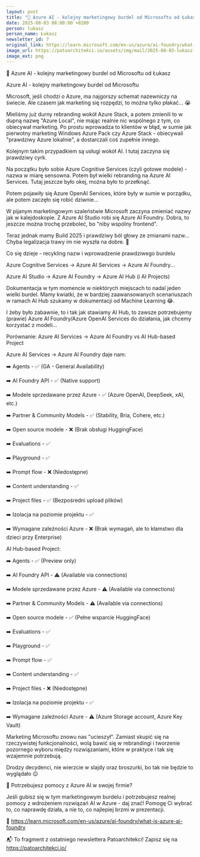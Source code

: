 ```yaml
---
layout: post
title: "🎯 Azure AI - kolejny marketingowy burdel od Microsoftu od Łukasz"
date: 2025-08-03 08:00:00 +0200
person: lukasz
person_name: Łukasz
newsletter_id: 7
original_link: https://learn.microsoft.com/en-us/azure/ai-foundry/what-is-azure-ai-foundry
image_url: https://patoarchitekci.io/assets/img/mail/2025-08-03-lukasz.png
image_ext: png
---
```


🎯 Azure AI - kolejny marketingowy burdel od Microsoftu od Łukasz

Azure AI - kolejny marketingowy burdel od Microsoftu

Microsoft, jeśli chodzi o Azure, ma najgorszy schemat nazewniczy na świecie. Ale czasem jak marketing się rozpędzi, to można tylko płakać... 😭

Mieliśmy już durny rebranding wokół Azure Stack, a potem zmienili to w dupną nazwę "Azure Local", nie mając realnie nic wspólnego z tym, co obiecywał marketing. Po prostu wprowadza to klientów w błąd, w sumie jak pierwotny marketing Windows Azure Pack czy Azure Stack - obiecywali "prawdziwy Azure lokalnie", a dostarczali coś zupełnie innego.

Kolejnym takim przypadkiem są usługi wokół AI. I tutaj zaczyna się prawdziwy cyrk.

Na początku było sobie Azure Cognitive Services (czyli gotowe modele) - nazwa w miarę sensowna. Potem był wielki rebranding na Azure AI Services. Tutaj jeszcze było okej, można było to przełknąć.

Potem pojawiły się Azure OpenAI Services, które były w sumie w porządku, ale potem zaczęło się robić dziwnie...

W pijanym marketingowym szaleństwie Microsoft zaczyna zmieniać nazwy jak w kalejdoskopie. Z Azure AI Studio robi się Azure AI Foundry. Dobra, to jeszcze można trochę przeboleć, bo "niby wspólny frontend".

Teraz jednak mamy Build 2025 i prawdziwy ból głowy ze zmianami nazw... Chyba legalizacja trawy im nie wyszła na dobre. 🌿

Co się dzieje - recykling nazw i wprowadzenie prawdziwego burdelu

Azure Cognitive Services → Azure AI Services → Azure AI Foundry...

Azure AI Studio → Azure AI Foundry → Azure AI Hub (i AI Projects)

Dokumentacja w tym momencie w niektórych miejscach to nadal jeden wielki burdel. Mamy kwiatki, że w bardziej zaawansowanych scenariuszach w ramach AI Hub szukamy w dokumentacji od Machine Learning 😂.

I żeby było zabawnie, to i tak jak stawiamy AI Hub, to zawsze potrzebujemy (prawie) Azure AI Foundry/Azure OpenAI Services do działania, jak chcemy korzystać z modeli...

Porównanie: Azure AI Services → Azure AI Foundry vs AI Hub-based Project

Azure AI Services → Azure AI Foundry daje nam:

➡️ Agents - ✅ (GA - General Availability)

➡️ AI Foundry API - ✅ (Native support)

➡️ Modele sprzedawane przez Azure - ✅ (Azure OpenAI, DeepSeek, xAI, etc.)

➡️ Partner & Community Models - ✅ (Stability, Bria, Cohere, etc.)

➡️ Open source modele - ❌ (Brak obsługi HuggingFace)

➡️ Evaluations - ✅

➡️ Playground - ✅

➡️ Prompt flow - ❌ (Niedostępne)

➡️ Content understanding - ✅

➡️ Project files - ✅ (Bezpośredni upload plików)

➡️ Izolacja na poziomie projektu - ✅

➡️ Wymagane zależności Azure - ❌ (Brak wymagań, ale to kłamstwo dla dzieci przy Enterprise)

AI Hub-based Project:

➡️ Agents - ✅ (Preview only)

➡️ AI Foundry API - ⚠️ (Available via connections)

➡️ Modele sprzedawane przez Azure - ⚠️ (Available via connections)

➡️ Partner & Community Models - ⚠️ (Available via connections)

➡️ Open source modele - ✅ (Pełne wsparcie HuggingFace)

➡️ Evaluations - ✅

➡️ Playground - ✅

➡️ Prompt flow - ✅

➡️ Content understanding - ✅

➡️ Project files - ❌ (Niedostępne)

➡️ Izolacja na poziomie projektu - ✅

➡️ Wymagane zależności Azure - ⚠️ (Azure Storage account, Azure Key Vault)

Marketing Microsoftu znowu nas "ucieszył". Zamiast skupić się na rzeczywistej funkcjonalności, wolą bawić się w rebrandingi i tworzenie pozornego wyboru między rozwiązaniami, które w praktyce i tak się wzajemnie potrzebują.

Drodzy decydenci, nie wierzcie w slajdy oraz broszurki, bo tak nie będzie to wyglądało 😉

💼 Potrzebujesz pomocy z Azure AI w swojej firmie?

Jeśli gubisz się w tym marketingowym burdelu i potrzebujesz realnej pomocy z wdrożeniem rozwiązań AI w Azure - daj znać! Pomogę Ci wybrać to, co naprawdę działa, a nie to, co najlepiej brzmi w prezentacji.

🔗 https://learn.microsoft.com/en-us/azure/ai-foundry/what-is-azure-ai-foundry

📬 To fragment z ostatniego newslettera Patoarchitekci! Zapisz się na https://patoarchitekci.io/